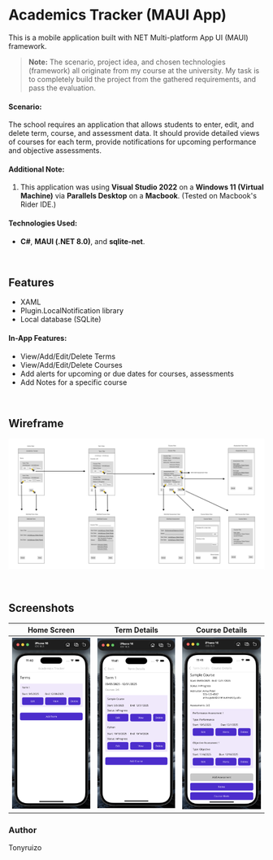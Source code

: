 # Academics Tracker (MAUI App)
This is a mobile application built with NET Multi-platform App UI (MAUI) framework.

> **Note:**
> The scenario, project idea, and chosen technologies (framework) all originate from my course at the university.
> My task is to completely build the project from the gathered requirements, and pass the evaluation. 

#### Scenario:
The school requires an application that allows students to enter, edit, and delete term, course, and assessment data. 
It should provide detailed views of courses for each term, 
provide notifications for upcoming performance and objective assessments.

#### Additional Note:
1. This application was using **Visual Studio 2022** on a **Windows 11 (Virtual Machine)** via **Parallels Desktop** on a **Macbook**. (Tested on Macbook's Rider IDE.)

#### Technologies Used:
- **C#**, **MAUI (.NET 8.0)**, and **sqlite-net**.

<br>

## Features
- XAML
- Plugin.LocalNotification  library
- Local database (SQLite)

#### In-App Features:
- View/Add/Edit/Delete Terms
- View/Add/Edit/Delete Courses
- Add alerts for upcoming or due dates for courses, assessments
- Add Notes for a specific course

<br>

## Wireframe 
![Wireframe](AcademicsTrackerMauiNew/Docs/wireframe.png)

<br>

## Screenshots
| Home Screen                                                 | Term Details                                                 | Course Details                                                 |
|-------------------------------------------------------------|--------------------------------------------------------------|----------------------------------------------------------------|
| ![HomeScreen](AcademicsTrackerMauiNew/Docs/Screenshot1.png) | ![TermDetails](AcademicsTrackerMauiNew/Docs/screenshot2.png) | ![CourseDetails](AcademicsTrackerMauiNew/Docs/screenshot3.png) |


### Author
Tonyruizo




